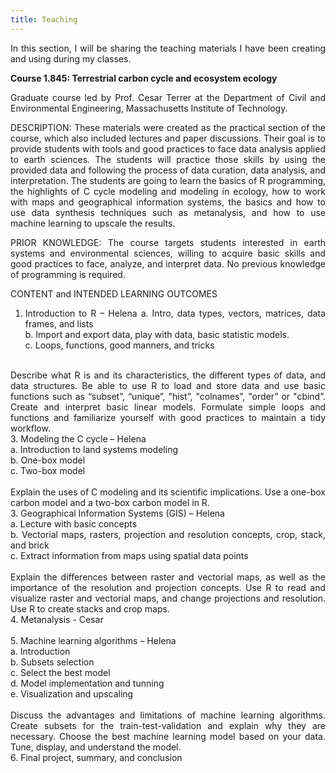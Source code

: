 ```yaml
---
title: Teaching
---
```

<style>body {text-align: justify}</style>

In this section, I will be sharing the teaching materials I have been creating and using during my classes.

**Course 1.845: Terrestrial carbon cycle and ecosystem ecology**<br/>

Graduate course led by Prof. Cesar Terrer at the Department of Civil and Environmental Engineering, Massachusetts Institute of Technology.<br/>

DESCRIPTION: These materials were created as the practical section of the course, which also included lectures and paper discussions. Their goal is to provide students with tools and good practices to face data analysis applied to earth sciences. The students will practice those skills by using the provided data and following the process of data curation, data analysis, and interpretation. The students are going to learn the basics of R programming, the highlights of C cycle modeling and modeling in ecology, how to work with maps and geographical information systems, the basics and how to use data synthesis techniques such as metanalysis, and how to use machine learning to upscale the results.

PRIOR KNOWLEDGE: The course targets students interested in earth systems and environmental sciences, willing to acquire basic skills and good practices to face, analyze, and interpret data. No previous knowledge of programming is required.

CONTENT and INTENDED LEARNING OUTCOMES

1.	Introduction to R – Helena
    a.	Intro, data types, vectors, matrices, data frames, and lists<br/>
    b.	Import and export data, play with data, basic statistic models.<br/>
    c.	Loops, functions, good manners, and tricks<br/>
<br/>
Describe what R is and its characteristics, the different types of data, and data structures.
Be able to use R to load and store data and use basic functions such as “subset”, “unique”, "hist”, "colnames”, "order” or "cbind”.
Create and interpret basic linear models.
Formulate simple loops and functions and familiarize yourself with good practices to maintain a tidy workflow.
<br/>
3.	Modeling the C cycle – Helena <br/>
    a.	Introduction to land systems modeling<br/>
    b.	One-box model<br/>
    c.	Two-box model<br/>
<br/>  	
Explain the uses of C modeling and its scientific implications.
Use a one-box carbon model and a two-box carbon model in R.
<br/>   
3.	Geographical Information Systems (GIS) – Helena <br/>
    a.	Lecture with basic concepts<br/>
    b.	Vectorial maps, rasters, projection and resolution concepts, crop, stack, and brick<br/>
    c.	Extract information from maps using spatial data points<br/>
<br/>
Explain the differences between raster and vectorial maps, as well as the importance of the resolution and projection concepts.
Use R to read and visualize raster and vectorial maps, and change projections and resolution.
Use R to create stacks and crop maps.
<br/>
4.	Metanalysis - Cesar <br/>
<br/>
5.	Machine learning algorithms – Helena <br/>
    a.	Introduction<br/>
    b.	Subsets selection<br/>
    c.	Select the best model<br/>
    d.	Model implementation and tunning<br/>
    e.	Visualization and upscaling<br/>
<br/>
Discuss the advantages and limitations of machine learning algorithms.
Create subsets for the train-test-validation and explain why they are necessary.
Choose the best machine learning model based on your data.
Tune, display, and understand the model.
<br/>
6.	Final project, summary, and conclusion


